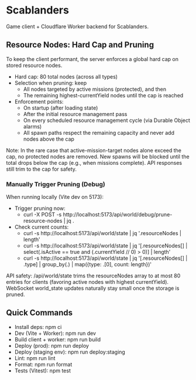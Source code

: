 # Scablanders

Game client + Cloudflare Worker backend for Scablanders.

## Resource Nodes: Hard Cap and Pruning

To keep the client performant, the server enforces a global hard cap on stored resource nodes.

- Hard cap: 80 total nodes (across all types)
- Selection when pruning: keep
  - All nodes targeted by active missions (protected), and then
  - The remaining highest-currentYield nodes until the cap is reached
- Enforcement points:
  - On startup (after loading state)
  - After the initial resource management pass
  - On every scheduled resource management cycle (via Durable Object alarms)
  - All spawn paths respect the remaining capacity and never add nodes above the cap

Note: In the rare case that active-mission-target nodes alone exceed the cap, no protected nodes are removed. New spawns will be blocked until the total drops below the cap (e.g., when missions complete). API responses still trim to the cap for safety.

### Manually Trigger Pruning (Debug)

When running locally (Vite dev on 5173):

- Trigger pruning now:
  - curl -X POST -s http://localhost:5173/api/world/debug/prune-resource-nodes | jq .
- Check current counts:
  - curl -s http://localhost:5173/api/world/state | jq '.resourceNodes | length'
  - curl -s http://localhost:5173/api/world/state | jq '[.resourceNodes[] | select(.isActive == true and (.currentYield // 0) > 0)] | length'
  - curl -s http://localhost:5173/api/world/state | jq '[.resourceNodes[] | .type] | group_by(.) | map({type: .[0], count: length})'

API safety: /api/world/state trims the resourceNodes array to at most 80 entries for clients (favoring active nodes with highest currentYield). WebSocket world_state updates naturally stay small once the storage is pruned.

## Quick Commands

- Install deps: npm ci
- Dev (Vite + Worker): npm run dev
- Build client + worker: npm run build
- Deploy (prod): npm run deploy
- Deploy (staging env): npm run deploy:staging
- Lint: npm run lint
- Format: npm run format
- Tests (Vitest): npm test

